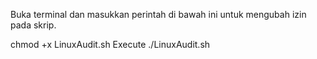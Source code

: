 Buka terminal dan masukkan perintah di bawah ini untuk mengubah izin pada skrip.

chmod +x LinuxAudit.sh
Execute ./LinuxAudit.sh